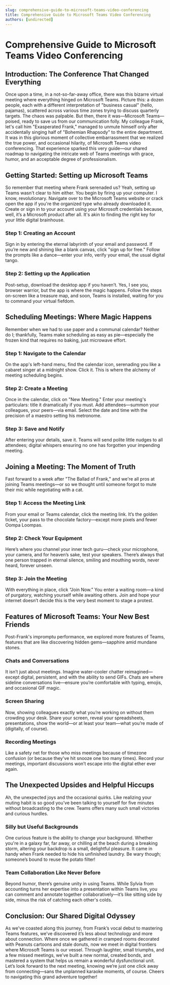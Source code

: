 ```yaml
---
slug: comprehensive-guide-to-microsoft-teams-video-conferencing
title: Comprehensive Guide to Microsoft Teams Video Conferencing
authors: [undirected]
---
```



# Comprehensive Guide to Microsoft Teams Video Conferencing

## Introduction: The Conference That Changed Everything

Once upon a time, in a not-so-far-away office, there was this bizarre virtual meeting where everything hinged on Microsoft Teams. Picture this: a dozen people, each with a different interpretation of "business casual" (hello, pajamas), scattered across various time zones trying to discuss quarterly targets. The chaos was palpable. But then, there it was—Microsoft Teams—poised, ready to save us from our communication folly. My colleague Frank, let's call him "Exasperated Frank," managed to unmute himself only after accidentally singing half of "Bohemian Rhapsody" to the entire department. It was in this glorious moment of collective embarrassment that we realized the true power, and occasional hilarity, of Microsoft Teams video conferencing. That experience sparked this very guide—our shared roadmap to navigating the intricate web of Teams meetings with grace, humor, and an acceptable degree of professionalism.

## Getting Started: Setting up Microsoft Teams

So remember that meeting where Frank serenaded us? Yeah, setting up Teams wasn't clear to him either. You begin by firing up your computer. I know, revolutionary. Navigate over to the Microsoft Teams website or crack open the app if you're the organized type who already downloaded it. Create or sign in to your account using your Microsoft credentials because, well, it’s a Microsoft product after all. It's akin to finding the right key for your little digital brainhouse.

### Step 1: Creating an Account

Sign in by entering the eternal labyrinth of your email and password. If you’re new and shining like a blank canvas, click "sign up for free." Follow the prompts like a dance—enter your info, verify your email, the usual digital tango.

### Step 2: Setting up the Application

Post-setup, download the desktop app if you haven’t. Yes, I see you, browser warrior, but the app is where the magic happens. Follow the steps on-screen like a treasure map, and soon, Teams is installed, waiting for you to command your virtual fiefdom.

## Scheduling Meetings: Where Magic Happens

Remember when we had to use paper and a communal calendar? Neither do I; thankfully, Teams make scheduling as easy as pie—especially the frozen kind that requires no baking, just microwave effort.

### Step 1: Navigate to the Calendar

On the app's left-hand menu, find the calendar icon, serenading you like a cabaret singer at a midnight show. Click it. This is where the alchemy of meeting scheduling begins.

### Step 2: Create a Meeting

Once in the calendar, click on "New Meeting." Enter your meeting's particulars: title it dramatically if you must. Add attendees—summon your colleagues, your peers—via email. Select the date and time with the precision of a maestro setting his metronome.

### Step 3: Save and Notify

After entering your details, save it. Teams will send polite little nudges to all attendees; digital whispers ensuring no one has forgotten your impending meeting. 

## Joining a Meeting: The Moment of Truth

Fast forward to a week after "The Ballad of Frank," and we're all pros at joining Teams meetings—or so we thought until someone forgot to mute their mic while negotiating with a cat.

### Step 1: Access the Meeting Link

From your email or Teams calendar, click the meeting link. It’s the golden ticket, your pass to the chocolate factory—except more pixels and fewer Oompa Loompas.

### Step 2: Check Your Equipment

Here’s where you channel your inner tech guru—check your microphone, your camera, and for heaven’s sake, test your speakers. There’s always that one person trapped in eternal silence, smiling and mouthing words, never heard, forever unseen.

### Step 3: Join the Meeting

With everything in place, click “Join Now.” You enter a waiting room—a kind of purgatory, watching yourself while awaiting others. Join and hope your internet doesn’t decide this is the very best moment to stage a protest.

## Features of Microsoft Teams: Your New Best Friends

Post-Frank's impromptu performance, we explored more features of Teams, features that are like discovering hidden gems—sapphire amid mundane stones.

### Chats and Conversations

It isn’t just about meetings. Imagine water-cooler chatter reimagined—except digital, persistent, and with the ability to send GIFs. Chats are where sideline conversations live—ensure you’re comfortable with typing, emojis, and occasional GIF magic.

### Screen Sharing

Now, showing colleagues exactly what you’re working on without them crowding your desk. Share your screen, reveal your spreadsheets, presentations, show the world—or at least your team—what you’re made of (digitally, of course).

### Recording Meetings

Like a safety net for those who miss meetings because of timezone confusion (or because they've hit snooze one too many times). Record your meetings, important discussions won’t escape into the digital ether ever again.

## The Unexpected Upsides and Helpful Hiccups

Ah, the unexpected joys and the occasional quirks. Like realizing your muting habit is so good you’ve been talking to yourself for five minutes without broadcasting to the crew. Teams offers many such small victories and curious hurdles. 

### Silly but Useful Backgrounds

One curious feature is the ability to change your background. Whether you're in a galaxy far, far away, or chilling at the beach during a breaking storm, altering your backdrop is a small, delightful pleasure. It came in handy when Frank needed to hide his unfinished laundry. Be wary though; someone’s bound to reuse the potato filter!

### Team Collaboration Like Never Before

Beyond humor, there’s genuine unity in using Teams. While Sylvia from accounting turns her expertise into a presentation within Teams live, you can comment and annotate together collaboratively—it’s like sitting side by side, minus the risk of catching each other's colds.

## Conclusion: Our Shared Digital Odyssey

As we've coasted along this journey, from Frank’s vocal debut to mastering Teams features, we’ve discovered it’s less about technology and more about connection. Where once we gathered in cramped rooms decorated with Peanuts cartoons and stale donuts, now we meet in digital frontiers where Microsoft Teams is our vessel. Through laughter, small triumphs, and a few missed meetings, we’ve built a new normal, created bonds, and mastered a system that helps us remain a wonderful dysfunctional unit. Let’s look forward to the next meeting, knowing we’re just one click away from connecting—sans the unplanned karaoke moments, of course. Cheers to navigating this grand adventure together!